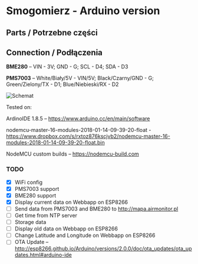 # Smogomierz - Arduino version

## Parts / Potrzebne części


## Connection / Podłączenia

**BME280** – VIN - 3V; GND - G; SCL - D4; SDA - D3

**PMS7003** – White/Biały/5V - VIN/5V; Black/Czarny/GND - G; Green/Zielony/TX - D1; Blue/Niebieski/RX - D2

![Schemat](https://raw.githubusercontent.com/hackerspace-silesia/Smogomierz/Arduino/schemat.png)

Tested on:

ArdinoIDE 1.8.5 – https://www.arduino.cc/en/main/software

nodemcu-master-16-modules-2018-01-14-09-39-20-float - https://www.dropbox.com/s/rxtoz876kscjvb2/nodemcu-master-16-modules-2018-01-14-09-39-20-float.bin

NodeMCU custom builds – https://nodemcu-build.com

### TODO

- [x] WiFi config
- [x] PMS7003 support
- [x] BME280 support
- [x] Display current data on Webbapp on ESP8266
- [ ] Send data from PMS7003 and BME280 to http://mapa.airmonitor.pl
- [ ] Get time from NTP server
- [ ] Storage data
- [ ] Display old data on Webbapp on ESP8266
- [ ] Change Latitude and Longitude on Webbapp on ESP8266
- [ ] OTA Update – http://esp8266.github.io/Arduino/versions/2.0.0/doc/ota_updates/ota_updates.html#arduino-ide